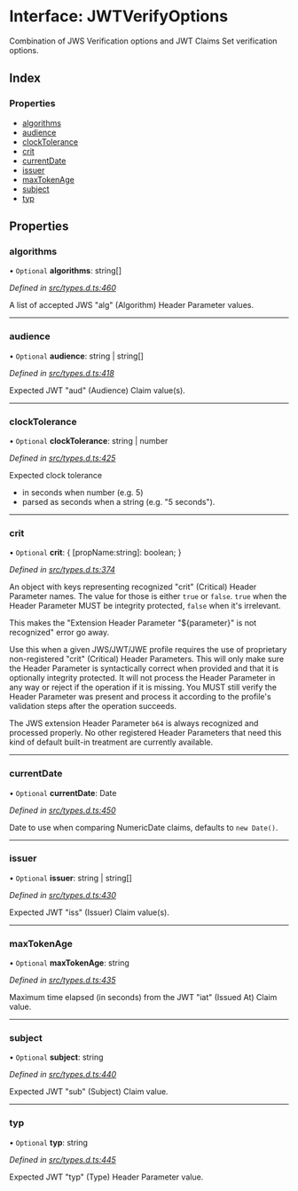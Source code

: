 # Interface: JWTVerifyOptions

Combination of JWS Verification options and JWT Claims Set verification options.

## Index

### Properties

* [algorithms](_jwt_verify_.jwtverifyoptions.md#algorithms)
* [audience](_jwt_verify_.jwtverifyoptions.md#audience)
* [clockTolerance](_jwt_verify_.jwtverifyoptions.md#clocktolerance)
* [crit](_jwt_verify_.jwtverifyoptions.md#crit)
* [currentDate](_jwt_verify_.jwtverifyoptions.md#currentdate)
* [issuer](_jwt_verify_.jwtverifyoptions.md#issuer)
* [maxTokenAge](_jwt_verify_.jwtverifyoptions.md#maxtokenage)
* [subject](_jwt_verify_.jwtverifyoptions.md#subject)
* [typ](_jwt_verify_.jwtverifyoptions.md#typ)

## Properties

### algorithms

• `Optional` **algorithms**: string[]

*Defined in [src/types.d.ts:460](https://github.com/panva/jose/blob/v3.4.0/src/types.d.ts#L460)*

A list of accepted JWS "alg" (Algorithm) Header Parameter values.

___

### audience

• `Optional` **audience**: string \| string[]

*Defined in [src/types.d.ts:418](https://github.com/panva/jose/blob/v3.4.0/src/types.d.ts#L418)*

Expected JWT "aud" (Audience) Claim value(s).

___

### clockTolerance

• `Optional` **clockTolerance**: string \| number

*Defined in [src/types.d.ts:425](https://github.com/panva/jose/blob/v3.4.0/src/types.d.ts#L425)*

Expected clock tolerance
- in seconds when number (e.g. 5)
- parsed as seconds when a string (e.g. "5 seconds").

___

### crit

• `Optional` **crit**: { [propName:string]: boolean;  }

*Defined in [src/types.d.ts:374](https://github.com/panva/jose/blob/v3.4.0/src/types.d.ts#L374)*

An object with keys representing recognized "crit" (Critical) Header Parameter
names. The value for those is either `true` or `false`. `true` when the
Header Parameter MUST be integrity protected, `false` when it's irrelevant.

This makes the "Extension Header Parameter "${parameter}" is not recognized"
error go away.

Use this when a given JWS/JWT/JWE profile requires the use of proprietary
non-registered "crit" (Critical) Header Parameters. This will only make sure
the Header Parameter is syntactically correct when provided and that it is
optionally integrity protected. It will not process the Header Parameter in
any way or reject if the operation if it is missing. You MUST still
verify the Header Parameter was present and process it according to the
profile's validation steps after the operation succeeds.

The JWS extension Header Parameter `b64` is always recognized and processed
properly. No other registered Header Parameters that need this kind of
default built-in treatment are currently available.

___

### currentDate

• `Optional` **currentDate**: Date

*Defined in [src/types.d.ts:450](https://github.com/panva/jose/blob/v3.4.0/src/types.d.ts#L450)*

Date to use when comparing NumericDate claims, defaults to `new Date()`.

___

### issuer

• `Optional` **issuer**: string \| string[]

*Defined in [src/types.d.ts:430](https://github.com/panva/jose/blob/v3.4.0/src/types.d.ts#L430)*

Expected JWT "iss" (Issuer) Claim value(s).

___

### maxTokenAge

• `Optional` **maxTokenAge**: string

*Defined in [src/types.d.ts:435](https://github.com/panva/jose/blob/v3.4.0/src/types.d.ts#L435)*

Maximum time elapsed (in seconds) from the JWT "iat" (Issued At) Claim value.

___

### subject

• `Optional` **subject**: string

*Defined in [src/types.d.ts:440](https://github.com/panva/jose/blob/v3.4.0/src/types.d.ts#L440)*

Expected JWT "sub" (Subject) Claim value.

___

### typ

• `Optional` **typ**: string

*Defined in [src/types.d.ts:445](https://github.com/panva/jose/blob/v3.4.0/src/types.d.ts#L445)*

Expected JWT "typ" (Type) Header Parameter value.
